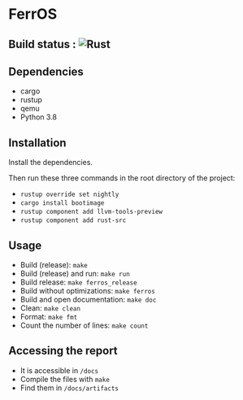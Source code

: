 # FerrOS

## Build status : ![Rust](https://github.com/Sup3Legacy/FerrOS/workflows/Rust/badge.svg)

## Dependencies
- cargo
- rustup
- qemu
- Python 3.8
## Installation
Install the dependencies.

Then run these three commands in the root directory of the project:
- `rustup override set nightly`
- `cargo install bootimage`
- `rustup component add llvm-tools-preview`
- `rustup component add rust-src`

## Usage
- Build (release): `make`
- Build (release) and run: `make run`
- Build release: `make ferros_release`
- Build without optimizations: `make ferros`
- Build and open documentation: `make doc`
- Clean: `make clean`
- Format: `make fmt`
- Count the number of lines: `make count`

## Accessing the report
- It is accessible in `/docs`
- Compile the files with `make`
- Find them in `/docs/artifacts`
